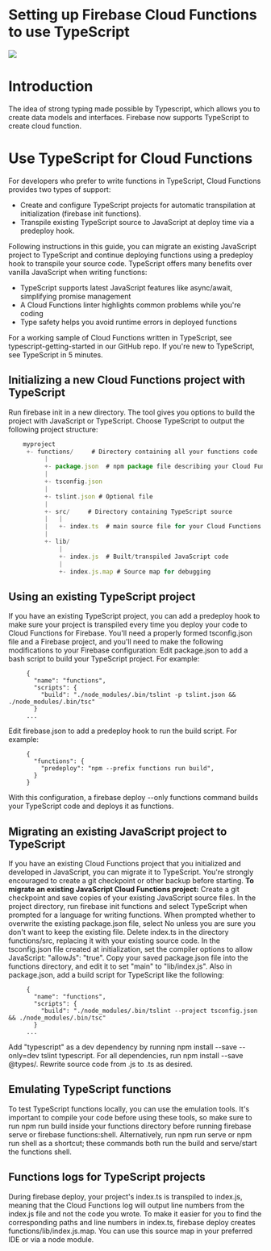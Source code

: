 # Setting up Firebase Cloud Functions to use TypeScript

![](https://firebasestorage.googleapis.com/v0/b/prod-angular-advisors.appspot.com/o/blog%2Fposts%2FFirebase-Cloud-Functions-TypeScript%2FFirebase-Cloud-Functions-TypeScript.png?alt=media&token=5e9d3fb4-d2ac-4d4d-a129-07e63c6a5e15)

# Introduction

The idea of strong typing made possible by Typescript, which allows you to create data models and interfaces. Firebase now supports TypeScript to create cloud function.

# Use TypeScript for Cloud Functions

For developers who prefer to write functions in TypeScript, Cloud Functions provides two types of support:

- Create and configure TypeScript projects for automatic transpilation at initialization (firebase init functions).
- Transpile existing TypeScript source to JavaScript at deploy time via a predeploy hook.

Following instructions in this guide, you can migrate an existing JavaScript project to TypeScript and continue deploying functions using a predeploy hook to transpile your source code. TypeScript offers many benefits over vanilla JavaScript when writing functions:

- TypeScript supports latest JavaScript features like async/await, simplifying promise management
- A Cloud Functions linter highlights common problems while you're coding
- Type safety helps you avoid runtime errors in deployed functions

For a working sample of Cloud Functions written in TypeScript, see typescript-getting-started in our GitHub repo. If you're new to TypeScript, see TypeScript in 5 minutes.

## Initializing a new Cloud Functions project with TypeScript

Run firebase init in a new directory. The tool gives you options to build the project with JavaScript or TypeScript. Choose TypeScript to output the following project structure:

```javascript
    myproject
     +- functions/     # Directory containing all your functions code
          |
          +- package.json  # npm package file describing your Cloud Functions code
          |
          +- tsconfig.json
          |
          +- tslint.json # Optional file
          |
          +- src/     # Directory containing TypeScript source
          |   |
          |   +- index.ts  # main source file for your Cloud Functions code
          |
          +- lib/
              |
              +- index.js  # Built/transpiled JavaScript code
              |
              +- index.js.map # Source map for debugging

```
## Using an existing TypeScript project

If you have an existing TypeScript project, you can add a predeploy hook to make sure your project is transpiled every time you deploy your code to Cloud Functions for Firebase. You'll need a properly formed tsconfig.json file and a Firebase project, and you'll need to make the following modifications to your Firebase configuration:
Edit package.json to add a bash script to build your TypeScript project. For example:
```javascrip
     {
       "name": "functions",
       "scripts": {
         "build": "./node_modules/.bin/tslint -p tslint.json && ./node_modules/.bin/tsc"
       }
     ...
```
Edit firebase.json to add a predeploy hook to run the build script. For example:
```javascrip
     {
       "functions": {
         "predeploy": "npm --prefix functions run build",
       }
     }
```
With this configuration, a firebase deploy --only functions command builds your TypeScript code and deploys it as functions.

## Migrating an existing JavaScript project to TypeScript

If you have an existing Cloud Functions project that you initialized and developed in JavaScript, you can migrate it to TypeScript. You're strongly encouraged to create a git checkpoint or other backup before starting.
**To migrate an existing JavaScript Cloud Functions project:**
Create a git checkpoint and save copies of your existing JavaScript source files.
In the project directory, run firebase init functions and select TypeScript when prompted for a language for writing functions.
When prompted whether to overwrite the existing package.json file, select No unless you are sure you don't want to keep the existing file.
Delete index.ts in the directory functions/src, replacing it with your existing source code.
In the tsconfig.json file created at initialization, set the compiler options to allow JavaScript: "allowJs": "true".
Copy your saved package.json file into the functions directory, and edit it to set "main" to "lib/index.js".
Also in package.json, add a build script for TypeScript like the following:
```javascrip
     {
       "name": "functions",
       "scripts": {
         "build": "./node_modules/.bin/tslint --project tsconfig.json && ./node_modules/.bin/tsc"
       }
     ...
```
Add "typescript" as a dev dependency by running npm install --save --only=dev tslint typescript.
For all dependencies, run npm install --save @types/<dependency>.
Rewrite source code from .js to .ts as desired.


## Emulating TypeScript functions

To test TypeScript functions locally, you can use the emulation tools. It's important to compile your code before using these tools, so make sure to run npm run build inside your functions directory before running firebase serve or firebase functions:shell. Alternatively, run npm run serve or npm run shell as a shortcut; these commands both run the build and serve/start the functions shell.

## Functions logs for TypeScript projects

During firebase deploy, your project's index.ts is transpiled to index.js, meaning that the Cloud Functions log will output line numbers from the index.js file and not the code you wrote. To make it easier for you to find the corresponding paths and line numbers in index.ts, firebase deploy creates functions/lib/index.js.map. You can use this source map in your preferred IDE or via a node module.

